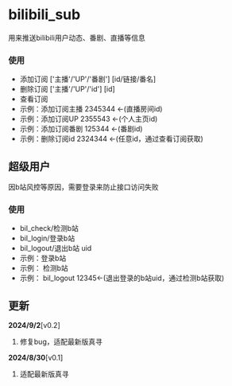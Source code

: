 # bilibili_sub

用来推送bilibili用户动态、番剧、直播等信息

### 使用

- 添加订阅 ['主播'/'UP'/'番剧'] [id/链接/番名]
- 删除订阅 ['主播'/'UP'/'id'] [id]
- 查看订阅
- 示例：添加订阅主播 2345344 <-(直播房间id)
-  示例：添加订阅UP 2355543 <-(个人主页id)
- 示例：添加订阅番剧 125344 <-(番剧id)
- 示例：删除订阅id 2324344 <-(任意id，通过查看订阅获取)

## 超级用户

因b站风控等原因，需要登录来防止接口访问失败

### 使用

- bil_check/检测b站
- bil_login/登录b站
- bil_logout/退出b站 uid
-  示例：登录b站 
- 示例： 检测b站
- 示例： bil_logout 12345<-(退出登录的b站uid，通过检测b站获取)

## 更新

**2024/9/2**[v0.2]

1. 修复bug，适配最新版真寻

**2024/8/30**[v0.1]

1. 适配最新版真寻

